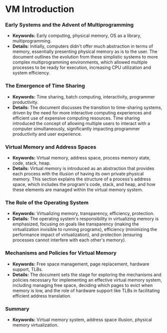 # VM Introduction

### Early Systems and the Advent of Multiprogramming
- **Keywords:** Early computing, physical memory, OS as a library, multiprogramming.
- **Details:** Initially, computers didn't offer much abstraction in terms of memory, essentially presenting physical memory as is to the user. The document outlines the evolution from these simplistic systems to more complex multiprogramming environments, which allowed multiple processes to be ready for execution, increasing CPU utilization and system efficiency.

### The Emergence of Time Sharing
- **Keywords:** Time sharing, batch computing, interactivity, programmer productivity.
- **Details:** The document discusses the transition to time-sharing systems, driven by the need for more interactive computing experiences and efficient use of expensive computing resources. Time sharing introduced the concept of allowing multiple users to interact with a computer simultaneously, significantly impacting programmer productivity and user experience.

### Virtual Memory and Address Spaces
- **Keywords:** Virtual memory, address space, process memory state, code, stack, heap.
- **Details:** Virtual memory is introduced as an abstraction that provides each process with the illusion of having its own private physical memory. This section explains the structure of a process's address space, which includes the program's code, stack, and heap, and how these elements are managed within the virtual memory system.

### The Role of the Operating System
- **Keywords:** Virtualizing memory, transparency, efficiency, protection.
- **Details:** The operating system's responsibility in virtualizing memory is emphasized, focusing on goals like transparency (making the virtualization invisible to running programs), efficiency (minimizing the performance impact of virtualization), and protection (ensuring processes cannot interfere with each other's memory).

### Mechanisms and Policies for Virtual Memory
- **Keywords:** Free space management, page replacement, hardware support, TLBs.
- **Details:** The document sets the stage for exploring the mechanisms and policies necessary for implementing an effective virtual memory system, including managing free space, deciding which pages to evict when memory is low, and the role of hardware support like TLBs in facilitating efficient address translation.

### Summary
- **Keywords:** Virtual memory system, address space illusion, physical memory virtualization.
